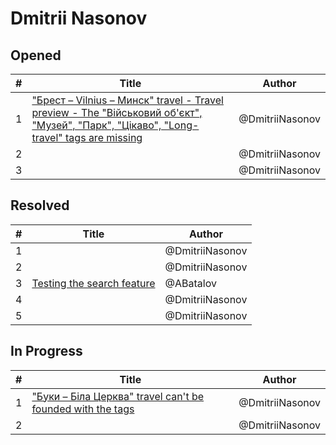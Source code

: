 # Dmitrii Nasonov

## Opened

| #   | Title | Author
| --- | ---   | ----
| 1   | ["Брест – Vilnius – Минск" travel - Travel preview - The "Військовий об'єкт", "Музей", "Парк", "Цікаво", "Long-travel" tags are missing](https://github.com/scholokov/long-travel-2/issues/5046)   | @DmitriiNasonov
| 2   | []()   | @DmitriiNasonov
| 3   | []()   | @DmitriiNasonov




## Resolved
| #   | Title | Author
| --- | ---   | ----
| 1   | []()  | @DmitriiNasonov
| 2   | []()   | @DmitriiNasonov
| 3   | [Testing the search feature](https://github.com/scholokov/long-travel-2/issues/5011)   | @ABatalov
| 4   | []()   | @DmitriiNasonov
| 5   | []()   | @DmitriiNasonov



## In Progress
| #   | Title | Author
| --- | ---   | ----
| 1   | ["Буки – Біла Церква" travel can't be founded with the tags](https://github.com/scholokov/long-travel-2/issues/5035)   | @DmitriiNasonov
| 2   | []()   | @DmitriiNasonov

